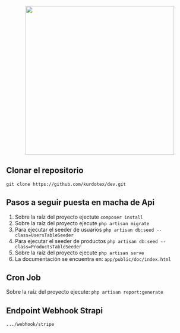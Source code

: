 <p align="center"><a href="https://laravel.com" target="_blank"><img src="https://raw.githubusercontent.com/laravel/art/master/logo-lockup/5%20SVG/2%20CMYK/1%20Full%20Color/laravel-logolockup-cmyk-red.svg" width="400"></a></p>

## Clonar el repositorio

```git clone https://github.com/kurdotex/dev.git ```

## Pasos a seguir puesta en macha de Api

1. Sobre la raíz del proyecto ejectute ```composer install```
2. Sobre la raíz del proyecto ejecute ```php artisan migrate```
3. Para ejecutar el seeder de usuarios
    ``` php artisan db:seed --class=UsersTableSeeder ```
4. Para ejecutar el seeder de productos
    ``` php artisan db:seed --class=ProductsTableSeeder ```
5. Sobre la raíz del proyecto ejecute ``` php artisan serve ``` 
6. La documentación se encuentra en: ```app/public/doc/index.html```


## Cron Job
Sobre la raíz del proyecto ejecute: ```php artisan report:generate ```

## Endpoint Webhook Strapi

``` .../webhook/stripe ```
